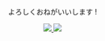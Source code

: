 <div align="center">
  
よろしくおねがいいします !
  
</div>

<div align="center">

<a href="https://github.com/mariareccoppa/github-stats">
  
![](https://raw.githubusercontent.com/mariareccoppa/github-stats/master/generated/overview.svg)
![](https://github.com/mariareccoppa/github-stats/blob/master/generated/languages.svg)

</a>

</div>

<!--
**mariareccoppa/mariareccoppa** is a ✨ _special_ ✨ repository because its `README.md` (this file) appears on your GitHub profile.

Here are some ideas to get you started:

- 🔭 I’m currently working on ...
- 🌱 I’m currently learning ...
- 👯 I’m looking to collaborate on ...
- 🤔 I’m looking for help with ...
- 💬 Ask me about ...
- 📫 How to reach me: ...
- 😄 Pronouns: ...
- ⚡ Fun fact: ...
-->
